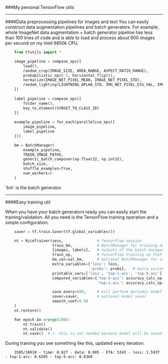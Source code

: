 ###My personal TensorFlow utils

<hr>

####Data preprocessing pipelines for images and text
You can easily construct data augmentation pipelines and batch generators.
For example, whole ImageNet data augmentation + batch generator pipeline has less than 100 lines of code and is able to load and process about 900 images per second on my Intel 6850k CPU.


```python
    from tfutils import *

    image_pipeline = compose_ops([
        load(),
        random_crop(IMAGE_SIZE, AREA_RANGE, ASPECT_RATIO_RANGE),
        probabilistic_op(0.5, horizontal_flip()),
        normalize(IMAGE_NET_PIXEL_MEAN, IMAGE_NET_PIXEL_STD),
        random_lighting(LIGHTNING_APLHA_STD, IMG_NET_PIXEL_EIG_VAL, IMG_NET_PIXEL_EIG_VEC)
    ])
    
    label_pipeline = compose_ops([
        folder_name(),
        key_to_element(SYNSET_TO_CLASS_ID)
    ])
    
    example_pipeline = for_each(parallelise_ops([
        image_pipeline,
        label_pipeline
    ]))

    bm = BatchManager(
        example_pipeline,
        TRAIN_IMAGE_PATHS,
        generic_batch_composer(np.float32, np.int32),
        batch_size,
        shuffle_examples=True,
        num_workers=6
    )
```

'bm' is the batch generator.

<hr>

####Easy training util

When you have your batch generators ready you can easily start the training/validation.
All you need is the TensorFlow training operation and a simple configuration.

```python
    saver = tf.train.Saver(tf.global_variables())

    nt = NiceTrainer(sess,               # TensorFlow session
                     train_bm,           # BatchManager for training data
                     [images, labels],   # outputs of the batch manager
                     train_op,           # TensorFlow training op that minimizes the loss
                     bm_val=val_bm,      # optional BatchManager for validation data
                     extra_variables={'loss': loss,
                                      'probs': probs},   # extra variables that will be calculated with each train iteration
                     printable_vars=['loss', 'top-1-acc', 'top-5-acc'],   # extra variables that should be smoothed and printed every iteration
                     computed_variables={'top-5-acc': accuracy_calc_op(n=5),
                                         'top-1-acc': accuracy_calc_op(n=1)},   # some extra values that you want to calculte using custom function

                     save_every=600,     # will perform periodic model saves every 600 seconds
                     saver=saver,        # optional model saver
                     smooth_coef=0.99
    )
    nt.restore()

    for epoch in xrange(100):
        nt.train()
        nt.validate()
        nt.save()  # <- this is not needed because model will be saved periodically anyway, but you can keep extra checks every epoch if you want
```

During training you see something like this, updated every iteration:

```
    3585/10010 - time: 0.827 - data: 0.005 - ETA: 5343 - loss: 1.5937 - top-1-acc: 0.6205 - top-5-acc: 0.8368
```